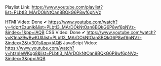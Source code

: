 Playlist Link: https://www.youtube.com/playlist?list=PLbtI3_MArDOkNtOan8BQkG6P8wf6pNVz

HTMl Video: Done ✔
            https://www.youtube.com/watch?v=4dprtEzunIk&list=PLbtI3_MArDOkNtOan8BQkG6P8wf6pNVz-&index=1&pp=iAQB
CSS Video: Done ✔
            https://www.youtube.com/watch?v=K1naz9wBwKU&list=PLbtI3_MArDOkNtOan8BQkG6P8wf6pNVz-&index=2&t=301s&pp=iAQB
JavaScipt Video:
            https://www.youtube.com/watch?v=htznIeWKgg8&list=PLbtI3_MArDOkNtOan8BQkG6P8wf6pNVz-&index=3&pp=iAQB